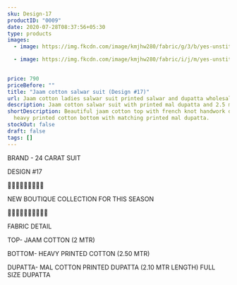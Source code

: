 ```yaml
---
sku: Design-17
productID: "0009"
date: 2020-07-28T08:37:56+05:30
type: products
images:
  - image: https://img.fkcdn.com/image/kmjhw280/fabric/g/3/b/yes-unstitched-design-17-sun-fashion-and-lifestyle-original-imagff3vgrcnq4hm.jpeg

  - image: https://img.fkcdn.com/image/kmjhw280/fabric/i/j/m/yes-unstitched-design-17-sun-fashion-and-lifestyle-original-imagff3vxyghydfm.jpeg

 
price: 790
priceBefore: ""
title: "Jaam cotton salwar suit (Design #17)"
url: Jaam cotton ladies salwar suit printed salwar and dupatta wholesale design15
description: Jaam cotton salwar suit with printed mal dupatta and 2.5 mtr printed bottom
shortDescription: Beautiful jaam cotton top with french knot handwork design,
  heavy printed cotton bottom with matching printed mal dupatta.
stockOut: false
draft: false
tags: []
---
```

BRAND - 24 CARAT SUIT

DESIGN #17

💐💐💐💐💐💐💐💐💐

NEW BOUTIQUE COLLECTION FOR THIS SEASON

🌷🌷🌷🌷🌷🌷🌷🌷🌷🌷

FABRIC DETAIL

TOP- JAAM COTTON (2 MTR)

BOTTOM- HEAVY PRINTED COTTON  (2.50 MTR)

DUPATTA- MAL COTTON PRINTED DUPATTA (2.10 MTR LENGTH)
FULL SIZE DUPATTA